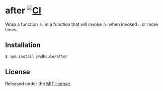 # after [![CI][ci-badge]][ci-link]

Wrap a function `fn` in a function that will invoke `fn` when invoked `n` or more times.

## Installation

```sh
$ npm install @ndhoule/after
```

## License

Released under the [MIT license](LICENSE.md).

[ci-link]: https://travis-ci.org/ndhoule/after
[ci-badge]: https://travis-ci.org/ndhoule/after.svg?branch=master
